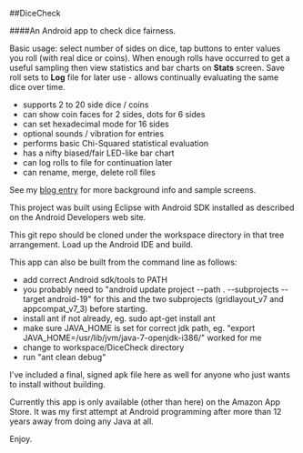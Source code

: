 ##DiceCheck

####An Android app to check dice fairness.

Basic usage: select number of sides on dice, tap buttons to enter values you roll (with real dice or coins). When enough rolls have occurred to get a useful sampling then view statistics and bar charts on **Stats** screen. Save roll sets to **Log** file for later use - allows continually evaluating the same dice over time.

- supports 2 to 20 side dice / coins
- can show coin faces for 2 sides, dots for 6 sides
- can set hexadecimal mode for 16 sides
- optional sounds / vibration for entries
- performs basic Chi-Squared statistical evaluation
- has a nifty biased/fair LED-like bar chart
- can log rolls to file for continuation later
- can rename, merge, delete roll files

See my [blog entry](http://www.neocogent.com/blog/2015/04/dicecheck-release.html) for more background info and sample screens.

This project was built using Eclipse with Android SDK installed as described on the Android Developers web site. 

This git repo should be cloned under the workspace directory in that tree arrangement. Load up the Android IDE and build. 

This app can also be built from the command line as follows:

- add correct Android sdk/tools to PATH 
- you probably need to "android update project --path . --subprojects --target android-19" for this and the two subprojects (gridlayout_v7 and appcompat_v7_3) before starting. 
- install ant if not already, eg. sudo apt-get install ant
- make sure JAVA_HOME is set for correct jdk path, eg. "export JAVA_HOME=/usr/lib/jvm/java-7-openjdk-i386/" worked for me
- change to workspace/DiceCheck directory
- run "ant clean debug"


I've included a final, signed apk file here as well for anyone who just wants to install without building.

Currently this app is only available (other than here) on the Amazon App Store. It was my first attempt at Android programming after more than 12 years away from doing any Java at all.

Enjoy.


